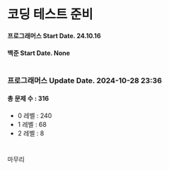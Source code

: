 # 코딩 테스트 준비

#### 프로그래머스 Start Date. 24.10.16
#### 백준 Start Date. None

# 
### 프로그래머스 Update Date. 2024-10-28 23:36
#### 총 문제 수 : 316
- 0 레벨 : 240
- 1 레벨 : 68
- 2 레벨 : 8

# 
마무리

# 
